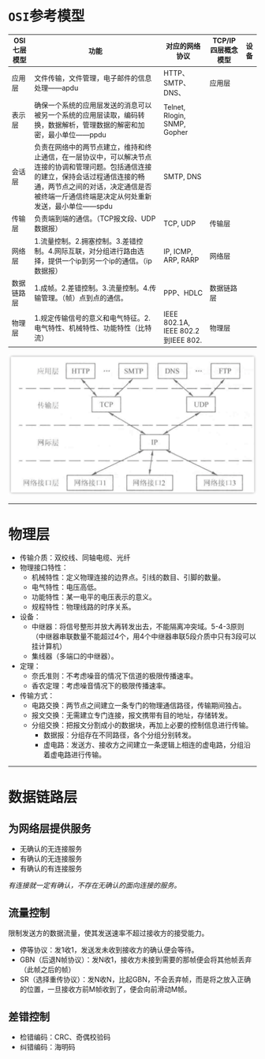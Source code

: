# `OSI`参考模型

| OSI七层模型 | 功能                                                         | 对应的网络协议                     | TCP/IP四层概念模型 | 设备 |
| ----------- | ------------------------------------------------------------ | ---------------------------------- | ------------------ | ---- |
| 应用层      | 文件传输，文件管理，电子邮件的信息处理——apdu                 | HTTP、 SMTP、DNS、                 | 应用层             |      |
| 表示层      | 确保一个系统的应用层发送的消息可以被另一个系统的应用层读取，编码转换，数据解析，管理数据的解密和加密，最小单位——ppdu | Telnet, Rlogin, SNMP, Gopher       |                    |      |
| 会话层      | 负责在网络中的两节点建立，维持和终止通信，在一层协议中，可以解决节点连接的协调和管理问题。包括通信连接的建立，保持会话过程通信连接的畅通，两节点之间的对话，决定通信是否被终端一斤通信终端是决定从何处重新发送，最小单位——spdu | SMTP, DNS                          |                    |      |
| 传输层      | 负责端到端的通信。（TCP报文段、UDP数据报）                   | TCP, UDP                           | 传输层             |      |
| 网络层      | 1.流量控制。2.拥塞控制。3.差错控制。4.网际互联，对分组进行路由选择，提供一个ip到另一个ip的通信。（ip数据报） | IP, ICMP, ARP, RARP                | 网络层             |      |
| 数据链路层  | 1.成帧。2.差错控制。3.流量控制。4.传输管理。（帧）点到点的通信。 | PPP、HDLC                          | 数据链路层         |      |
| 物理层      | 1.规定传输信号的意义和电气特征。2.电气特性、机械特性、功能特性（比特流） | IEEE 802.1A, IEEE 802.2到IEEE 802. | 物理层             |      |

<img src="pic/1.png" style="zoom:50%;" />

***

# 物理层

* 传输介质：双绞线、同轴电缆、光纤
* 物理接口特性：
  * 机械特性：定义物理连接的边界点。引线的数目、引脚的数量。
  * 电气特性：电压高低。
  * 功能特性：某一电平的电压表示的意义。
  * 规程特性：物理线路的时序关系。
* 设备：
  * 中继器：将信号整形并放大再转发出去，不能隔离冲突域。5-4-3原则（中继器串联数量不能超过4个，用4个中继器串联5段介质中只有3段可以挂计算机）
  * 集线器（多端口的中继器）。
* 定理：
  * 奈氏准则：不考虑噪音的情况下信道的极限传播速率。
  * 香农定理：考虑噪音情况下的极限传播速率。
* 传输方式：
  * 电路交换：两节点之间建立一条专门的物理通信路径，传输期间独占。
  * 报文交换：无需建立专门连接，报文携带有目的地址，存储转发。
  * 分组交换：把报文分割成小的数据块，再加上必要的控制信息进行传输。
    * 数据报：分组存在不同路径，各个分组分别转发。
    * 虚电路：发送方、接收方之间建立一条逻辑上相连的虚电路，分组沿着虚电路进行传输。



***

# 数据链路层

## 为网络层提供服务

* 无确认的无连接服务
* 有确认的无连接服务
* 有确认的有连接服务

*有连接就一定有确认，不存在无确认的面向连接的服务。*

## 流量控制

限制发送方的数据流量，使其发送速率不超过接收方的接受能力。

* 停等协议：发1收1，发送发未收到接收方的确认便会等待。
* GBN（后退N帧协议）：发N收1，接收方未接到需要的那帧便会将其他帧丢弃（此帧之后的帧）
* SR（选择重传协议）：发N收N，比起GBN，不会丢弃帧，而是将之放入正确的位置，一旦接收方前M帧收到了，便会向前滑动M帧。

## 差错控制

* 检错编码：CRC、奇偶校验码
* 纠错编码：海明码


